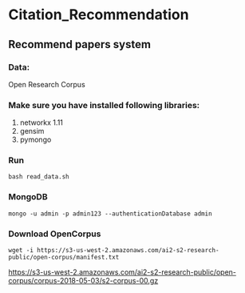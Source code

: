 # Citation_Recommendation
## Recommend papers system

### Data:

Open Research Corpus

### Make sure you have installed following libraries:

1. networkx 1.11
2. gensim
3. pymongo

### Run

`bash read_data.sh`

### MongoDB

`mongo -u admin -p admin123 --authenticationDatabase admin`


### Download OpenCorpus

`wget -i https://s3-us-west-2.amazonaws.com/ai2-s2-research-public/open-corpus/manifest.txt`

https://s3-us-west-2.amazonaws.com/ai2-s2-research-public/open-corpus/corpus-2018-05-03/s2-corpus-00.gz